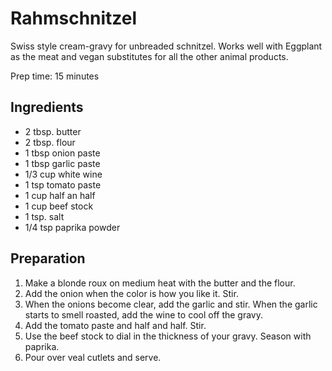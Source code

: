 # Rahmschnitzel

Swiss style cream-gravy for unbreaded schnitzel. Works well with Eggplant as the meat and vegan substitutes for all the other animal products.

Prep time: 15 minutes

## Ingredients 

- 2 tbsp. butter 
- 2 tbsp. flour
- 1 tbsp onion paste
- 1 tbsp garlic paste
- 1/3 cup white wine 
- 1 tsp tomato paste
- 1 cup half an half 
- 1 cup beef stock
- 1 tsp. salt
- 1/4 tsp paprika powder

## Preparation

1. Make a blonde roux on medium heat with the butter and the flour. 
2. Add the onion when the color is how you like it. Stir. 
3. When the onions become clear, add the garlic and stir. When the garlic starts to smell roasted, add the wine to cool off the gravy.
4. Add the tomato paste and half and half. Stir.
5. Use the beef stock to dial in the thickness of your gravy. Season with paprika. 
6. Pour over veal cutlets and serve.

